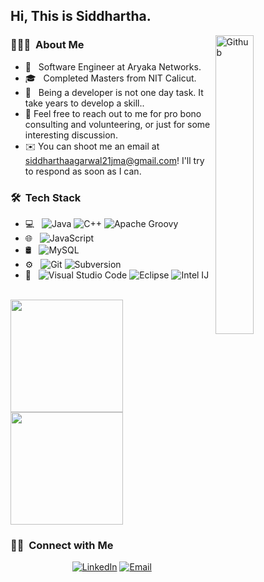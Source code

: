 <h2> Hi, This is Siddhartha.</h2>

<img width="35%" align="right" alt="Github" src="https://user-images.githubusercontent.com/assets/Geek-Coder.gif" />

<h3> 👨🏻‍💻 &nbsp;About Me </h3>

- 💼 &nbsp; Software Engineer at Aryaka Networks.
- 🎓 &nbsp; Completed Masters from NIT Calicut.
- 🤔 &nbsp; Being a developer is not one day task. It take years to develop a skill..
- 💬  Feel free to reach out to me for pro bono consulting and volunteering, or just for some interesting discussion.
- ✉️  You can shoot me an email at siddharthaagarwal21jma@gmail.com! I'll try to respond as soon as I can.

<h3> 🛠 &nbsp;Tech Stack</h3>

- 💻 &nbsp;
  ![Java](https://img.shields.io/badge/-Java-333333?style=flat&logo=Java&logoColor=007396)
  ![C++](https://img.shields.io/badge/-C++-333333?style=flat&logo=Java&logoColor=007396)
  ![Apache Groovy](https://img.shields.io/badge/-Apache%20Groovy-333333?style=flat&logo=Java&logoColor=007396)
- 🌐 &nbsp;
  ![JavaScript](https://img.shields.io/badge/-JavaScript-333333?style=flat&logo=javascript)    
- 🛢 &nbsp;
  ![MySQL](https://img.shields.io/badge/-MySQL-333333?style=flat&logo=mysql)
- ⚙️ &nbsp;
  ![Git](https://img.shields.io/badge/-Git-333333?style=flat&logo=git)
  ![Subversion](https://img.shields.io/badge/-Subversion-333333?style=flat&logo=git)
- 🔧 &nbsp;
  ![Visual Studio Code](https://img.shields.io/badge/-Visual%20Studio%20Code-333333?style=flat&logo=visual-studio-code&logoColor=007ACC)
  ![Eclipse](https://img.shields.io/badge/-Eclipse-333333?style=flat&logo=eclipse-ide&logoColor=2C2255)
  ![Intel IJ](https://img.shields.io/badge/-intelliJ%20IDEACode-333333?style=flat&logo=visual-studio-code&logoColor=007ACC)
  
<br/>

<a href="https://github.com/siddharthaAgarwal">
  <img height="180em" src="https://github-readme-stats.vercel.app/api?username=siddharthaAgarwal&show_icons=true&theme=merko" />
  <img height="180em" src="https://github-readme-stats.vercel.app/api/top-langs/?username=siddharthaAgarwal&theme=merko&layout=compact" />
</a>

<br/>

<h3> 🤝🏻 &nbsp;Connect with Me </h3>

<p align="center">
<!-- <a href="https://www.adityavsingh.com/"><img alt="Website" src="https://img.shields.io/badge/Website-www.adityavsingh.com-blue?style=flat-square&logo=google-chrome"></a> -->
<a href="https://www.linkedin.com/in/siddhartha-agarwal-254a80178/"><img alt="LinkedIn" src="https://img.shields.io/badge/LinkedIn-Siddhartha%20Agarwal-blue?style=flat-square&logo=linkedin"></a>
<a href="mailto:siddharthaagarwal21jma@gmail.com"><img alt="Email" src="https://img.shields.io/badge/Email-siddharthaagarwal21jma@gmail.com-blue?style=flat-square&logo=gmail"></a>
</p>
